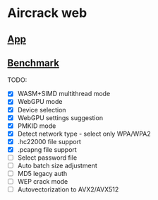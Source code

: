 # Aircrack web

## [App](https://georg95.github.io/aircrack-web/index.html)
## [Benchmark](https://georg95.github.io/aircrack-web/benchmark.html)

TODO:

- [x] WASM+SIMD multithread mode
- [x] WebGPU mode
- [x] Device selection
- [x] WebGPU settings suggestion
- [x] PMKID mode
- [x] Detect network type - select only WPA/WPA2
- [x] .hc22000 file support
- [x] .pcapng file support
- [ ] Select password file
- [ ] Auto batch size adjustment
- [ ] MD5 legacy auth
- [ ] WEP crack mode
- [ ] Autovectorization to AVX2/AVX512
